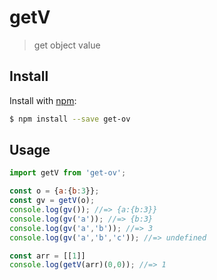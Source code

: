 # getV
>get object value

## Install
Install with [npm](https://www.npmjs.com/):

```sh
$ npm install --save get-ov
```

## Usage
```js
import getV from 'get-ov';

const o = {a:{b:3}};
const gv = getV(o);
console.log(gv()); //=> {a:{b:3}}
console.log(gv('a')); //=> {b:3}
console.log(gv('a','b')); //=> 3
console.log(gv('a','b','c')); //=> undefined

const arr = [[1]]
console.log(getV(arr)(0,0)); //=> 1
```